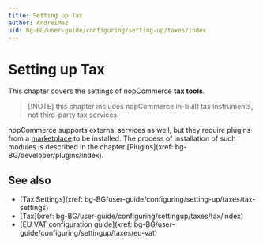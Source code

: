 ```yaml
---
title: Setting up Tax
author: AndreiMaz
uid: bg-BG/user-guide/configuring/setting-up/taxes/index
---
```


# Setting up Tax

This chapter covers the settings of nopCommerce **tax tools**.

> [!NOTE] this chapter includes nopCommerce in-built tax instruments, not third-party tax services.

nopCommerce supports external services as well, but they require plugins from a [marketplace](http://www.nopcommerce.com/marketplace.aspx) to be installed. The process of installation of such modules is described in the chapter [Plugins](xref: bg-BG/developer/plugins/index).

## See also

* [Tax Settings](xref: bg-BG/user-guide/configuring/setting-up/taxes/tax-settings)
* [Tax](xref: bg-BG/user-guide/configuring/settingup/taxes/tax/index)
* [EU VAT configuration guide](xref: bg-BG/user-guide/configuring/settingup/taxes/eu-vat)
